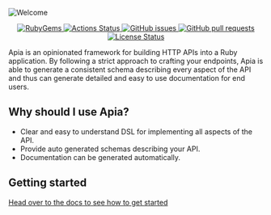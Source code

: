![Welcome](https://share.adam.ac/21/Artboard-2MDkIo4op8Zmv5h278.png)

<p align="center">
  <a href="https://rubygems.org/gems/apia">
    <img src="https://img.shields.io/gem/v/apia.svg?label=rubygems&logo=rubygems" alt="RubyGems">
  </a>
  <a href="https://github.com/krystal/apia/actions">
    <img src="https://img.shields.io/github/actions/workflow/status/krystal/apia/ci.yml?branch=main&logo=github" alt="Actions Status">
  </a>
  <a href="https://github.com/krystal/apia/issues">
    <img src="https://img.shields.io/github/issues-raw/krystal/apia.svg?style=flat&logo=github&logoColor=white"
alt="GitHub issues">
  </a>
  <a href="https://github.com/krystal/apia/pulls">
    <img src="https://img.shields.io/github/issues-pr-raw/krystal/apia.svg?style=flat&logo=github&logoColor=white" alt="GitHub pull requests">
  </a>
  <a href="https://github.com/krystal/apia/blob/main/LICENSE">
    <img src="https://img.shields.io/github/license/krystal/apia.svg?style=flat" alt="License Status">
  </a>
</p>

Apia is an opinionated framework for building HTTP APIs into a Ruby application. By following a strict approach to crafting your endpoints, Apia is able to generate a consistent schema describing every aspect of the API and thus can generate detailed and easy to use documentation for end users.

## Why should I use Apia?

- Clear and easy to understand DSL for implementing all aspects of the API.
- Provide auto generated schemas describing your API.
- Documentation can be generated automatically.

## Getting started

[Head over to the docs to see how to get started](https://apia.k.io)

